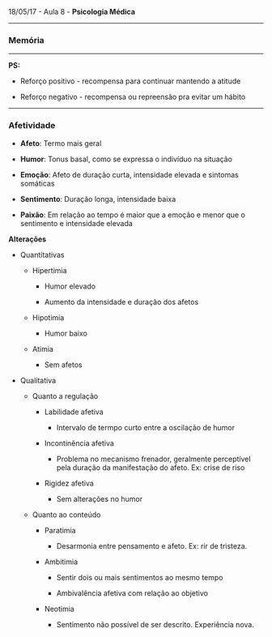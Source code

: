 18/05/17 - Aula 8 - **Psicologia Médica**

---

### Memória







---

**PS:**

* Reforço positivo - recompensa para continuar mantendo a atitude

* Reforço negativo - recompensa ou repreensão pra evitar um hábito

---

### Afetividade

* **Afeto**: Termo mais geral

* **Humor**: Tonus basal, como se expressa o indivíduo na situação

* **Emoção**: Afeto de duração curta, intensidade elevada e sintomas somáticas

* **Sentimento**: Duração longa, intensidade baixa

* **Paixão**: Em relação ao tempo é maior que a emoção e menor que o sentimento e intensidade elevada

**Alterações**

* Quantitativas

  * Hipertimia

    * Humor elevado

    * Aumento da intensidade e duração dos afetos

  * Hipotimia

    * Humor baixo

  * Atimia

    * Sem afetos

* Qualitativa

  * Quanto a regulação

    * Labilidade afetiva

      * Intervalo de termpo curto entre a oscilação de humor

    * Incontinência afetiva

      * Problema no mecanismo frenador, geralmente perceptível pela duração da manifestação do afeto. Ex: crise de riso

    * Rigidez afetiva

      * Sem alterações no humor

  * Quanto ao conteúdo

    * Paratimia

      * Desarmonia entre pensamento e afeto. Ex: rir de tristeza.

    * Ambitimia

      * Sentir dois ou mais sentimentos ao mesmo tempo

      * Ambivalência afetiva com relação ao objetivo

    * Neotimia

      * Sentimento não possível de ser descrito. Experiência nova.



